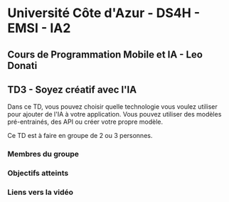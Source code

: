 # Université Côte d'Azur - DS4H - EMSI - IA2
## Cours de Programmation Mobile et IA - Leo Donati
## TD3 - Soyez créatif avec l'IA

Dans ce TD, vous pouvez choisir quelle technologie vous voulez utiliser pour ajouter de l'IA à votre application. Vous pouvez utiliser des modèles pré-entrainés, des API ou créer votre propre modèle.

Ce TD est à faire en groupe de 2 ou 3 personnes.

### Membres du groupe



### Objectifs atteints


### Liens vers la vidéo

